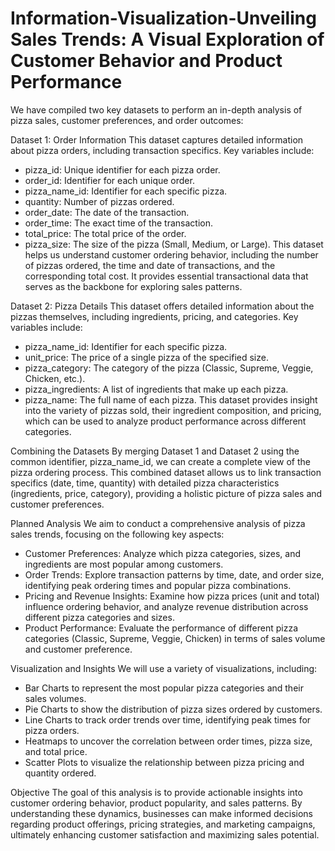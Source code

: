 # Information-Visualization-Unveiling Sales Trends: A Visual Exploration of Customer Behavior and Product Performance

We have compiled two key datasets to perform an in-depth analysis of pizza sales, customer preferences, and order outcomes:

Dataset 1: Order Information
This dataset captures detailed information about pizza orders, including transaction specifics. Key variables include:

- pizza_id: Unique identifier for each pizza order.
- order_id: Identifier for each unique order.
- pizza_name_id: Identifier for each specific pizza.
- quantity: Number of pizzas ordered.
- order_date: The date of the transaction.
- order_time: The exact time of the transaction.
- total_price: The total price of the order.
- pizza_size: The size of the pizza (Small, Medium, or Large).
This dataset helps us understand customer ordering behavior, including the number of pizzas ordered, the time and date of transactions, and the corresponding total cost. It provides essential transactional data that serves as the backbone for exploring sales patterns.



Dataset 2: Pizza Details
This dataset offers detailed information about the pizzas themselves, including ingredients, pricing, and categories. Key variables include:

- pizza_name_id: Identifier for each specific pizza.
- unit_price: The price of a single pizza of the specified size.
- pizza_category: The category of the pizza (Classic, Supreme, Veggie, Chicken, etc.).
- pizza_ingredients: A list of ingredients that make up each pizza.
- pizza_name: The full name of each pizza.
This dataset provides insight into the variety of pizzas sold, their ingredient composition, and pricing, which can be used to analyze product performance across different categories.

Combining the Datasets
By merging Dataset 1 and Dataset 2 using the common identifier, pizza_name_id, we can create a complete view of the pizza ordering process. This combined dataset allows us to link transaction specifics (date, time, quantity) with detailed pizza characteristics (ingredients, price, category), providing a holistic picture of pizza sales and customer preferences.

Planned Analysis
We aim to conduct a comprehensive analysis of pizza sales trends, focusing on the following key aspects:

- Customer Preferences: Analyze which pizza categories, sizes, and ingredients are most popular among customers.
- Order Trends: Explore transaction patterns by time, date, and order size, identifying peak ordering times and popular pizza combinations.
- Pricing and Revenue Insights: Examine how pizza prices (unit and total) influence ordering behavior, and analyze revenue distribution across different pizza categories and sizes.
- Product Performance: Evaluate the performance of different pizza categories (Classic, Supreme, Veggie, Chicken) in terms of sales volume and customer preference.

Visualization and Insights
We will use a variety of visualizations, including:
- Bar Charts to represent the most popular pizza categories and their sales volumes.
- Pie Charts to show the distribution of pizza sizes ordered by customers.
- Line Charts to track order trends over time, identifying peak times for pizza orders.
- Heatmaps to uncover the correlation between order times, pizza size, and total price.
- Scatter Plots to visualize the relationship between pizza pricing and quantity ordered.

Objective
The goal of this analysis is to provide actionable insights into customer ordering behavior, product popularity, and sales patterns. By understanding these dynamics, businesses can make informed decisions regarding product offerings, pricing strategies, and marketing campaigns, ultimately enhancing customer satisfaction and maximizing sales potential.


